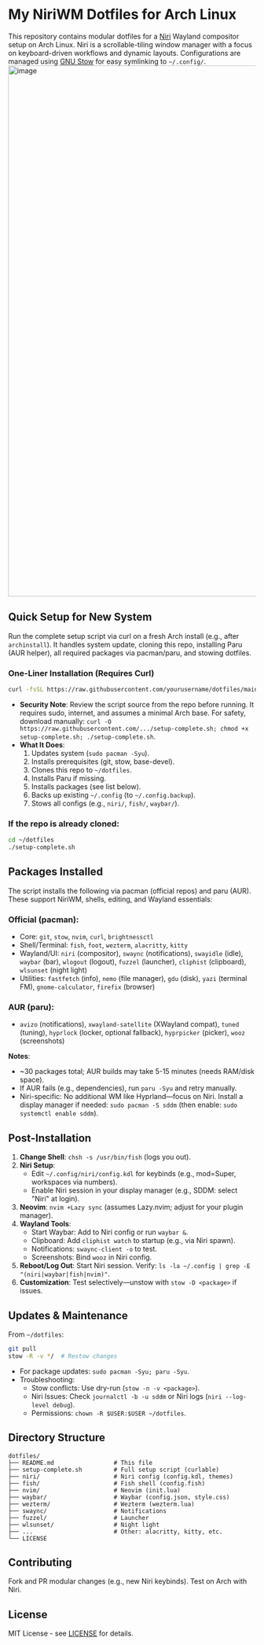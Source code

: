 # My NiriWM Dotfiles for Arch Linux

This repository contains modular dotfiles for a [Niri](https://github.com/YaLTeR/niri) Wayland compositor setup on Arch Linux. Niri is a scrollable-tiling window manager with a focus on keyboard-driven workflows and dynamic layouts. Configurations are managed using [GNU Stow](https://www.gnu.org/software/stow/) for easy symlinking to `~/.config/`.
<img width="1920" height="1080" alt="image" src="https://github.com/user-attachments/assets/254875ee-cb75-408d-99e1-f44ba4819ece" />

## Quick Setup for New System

Run the complete setup script via curl on a fresh Arch install (e.g., after `archinstall`). It handles system update, cloning this repo, installing Paru (AUR helper), all required packages via pacman/paru, and stowing dotfiles.

### One-Liner Installation (Requires Curl)
```bash
curl -fsSL https://raw.githubusercontent.com/yourusername/dotfiles/main/setup-complete.sh | bash
```
- **Security Note**: Review the script source from the repo before running. It requires sudo, internet, and assumes a minimal Arch base. For safety, download manually: `curl -O https://raw.githubusercontent.com/.../setup-complete.sh; chmod +x setup-complete.sh; ./setup-complete.sh`.
- **What It Does**:
  1. Updates system (`sudo pacman -Syu`).
  2. Installs prerequisites (git, stow, base-devel).
  3. Clones this repo to `~/dotfiles`.
  4. Installs Paru if missing.
  5. Installs packages (see list below).
  6. Backs up existing `~/.config` (to `~/.config.backup`).
  7. Stows all configs (e.g., `niri/`, `fish/`, `waybar/`).

### If the repo is already cloned:
```bash
cd ~/dotfiles
./setup-complete.sh
```

## Packages Installed

The script installs the following via pacman (official repos) and paru (AUR). These support NiriWM, shells, editing, and Wayland essentials:

### Official (pacman):
- Core: `git`, `stow`, `nvim`, `curl`, `brightnessctl`
- Shell/Terminal: `fish`, `foot`, `wezterm`, `alacritty`, `kitty`
- Wayland/UI: `niri` (compositor), `swaync` (notifications), `swayidle` (idle), `waybar` (bar), `wlogout` (logout), `fuzzel` (launcher), `cliphist` (clipboard), `wlsunset` (night light)
- Utilities: `fastfetch` (info), `nemo` (file manager), `gdu` (disk), `yazi` (terminal FM), `gnome-calculator`, `firefix` (browser)

### AUR (paru):
- `avizo` (notifications), `xwayland-satellite` (XWayland compat), `tuned` (tuning), `hyprlock` (locker, optional fallback), `hyprpicker` (picker), `wooz` (screenshots)

**Notes**:
- ~30 packages total; AUR builds may take 5-15 minutes (needs RAM/disk space).
- If AUR fails (e.g., dependencies), run `paru -Syu` and retry manually.
- Niri-specific: No additional WM like Hyprland—focus on Niri. Install a display manager if needed: `sudo pacman -S sddm` (then enable: `sudo systemctl enable sddm`).

## Post-Installation

1. **Change Shell**: `chsh -s /usr/bin/fish` (logs you out).
2. **Niri Setup**:
   - Edit `~/.config/niri/config.kdl` for keybinds (e.g., mod=Super, workspaces via numbers).
   - Enable Niri session in your display manager (e.g., SDDM: select "Niri" at login).
3. **Neovim**: `nvim +Lazy sync` (assumes Lazy.nvim; adjust for your plugin manager).
4. **Wayland Tools**:
   - Start Waybar: Add to Niri config or run `waybar &`.
   - Clipboard: Add `cliphist watch` to startup (e.g., via Niri spawn).
   - Notifications: `swaync-client -o` to test.
   - Screenshots: Bind `wooz` in Niri config.
5. **Reboot/Log Out**: Start Niri session. Verify: `ls -la ~/.config | grep -E "(niri|waybar|fish|nvim)"`.
6. **Customization**: Test selectively—unstow with `stow -D <package>` if issues.

## Updates & Maintenance

From `~/dotfiles`:
```bash
git pull
stow -R -v */  # Restow changes
```
- For package updates: `sudo pacman -Syu; paru -Syu`.
- Troubleshooting:
  - Stow conflicts: Use dry-run (`stow -n -v <package>`).
  - Niri Issues: Check `journalctl -b -u sddm` or Niri logs (`niri --log-level debug`).
  - Permissions: `chown -R $USER:$USER ~/dotfiles`.

## Directory Structure

```
dotfiles/
├── README.md                 # This file
├── setup-complete.sh         # Full setup script (curlable)
├── niri/                     # Niri config (config.kdl, themes)
├── fish/                     # Fish shell (config.fish)
├── nvim/                     # Neovim (init.lua)
├── waybar/                   # Waybar (config.json, style.css)
├── wezterm/                  # Wezterm (wezterm.lua)
├── swaync/                   # Notifications
├── fuzzel/                   # Launcher
├── wlsunset/                 # Night light
├── ...                       # Other: alacritty, kitty, etc.
└── LICENSE
```

## Contributing

Fork and PR modular changes (e.g., new Niri keybinds). Test on Arch with Niri.

## License

MIT License - see [LICENSE](LICENSE) for details.
